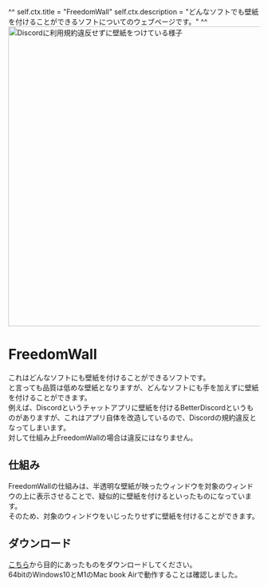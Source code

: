 ^^
self.ctx.title = "FreedomWall"
self.ctx.description = "どんなソフトでも壁紙を付けることができるソフトについてのウェブページです。"
^^
<img src="https://camo.githubusercontent.com/444080972239819b0a3c046f99356dd1a7727b46049e399177af4b60e650bb3e/68747470733a2f2f727464626f742e7765622e6663322e636f6d2f46726565646f6d57616c6c5f446973636f72642e6a7067" alt="Discordに利用規約違反せずに壁紙をつけている様子" width="1000" height="600">
# FreedomWall
これはどんなソフトにも壁紙を付けることができるソフトです。  
と言っても品質は低めな壁紙となりますが、どんなソフトにも手を加えずに壁紙を付けることができます。  
例えば、Discordというチャットアプリに壁紙を付けるBetterDiscordというものがありますが、これはアプリ自体を改造しているので、Discordの規約違反となってしまいます。  
対して仕組み上FreedomWallの場合は違反にはなりません。
## 仕組み
FreedomWallの仕組みは、半透明な壁紙が映ったウィンドウを対象のウィンドウの上に表示させることで、疑似的に壁紙を付けるといったものになっています。  
そのため、対象のウィンドウをいじったりせずに壁紙を付けることができます。
## ダウンロード
[こちら](https://github.com/tasuren/FreedomWall/releases)から目的にあったものをダウンロードしてください。  
64bitのWindows10とM1のMac book Airで動作することは確認しました。